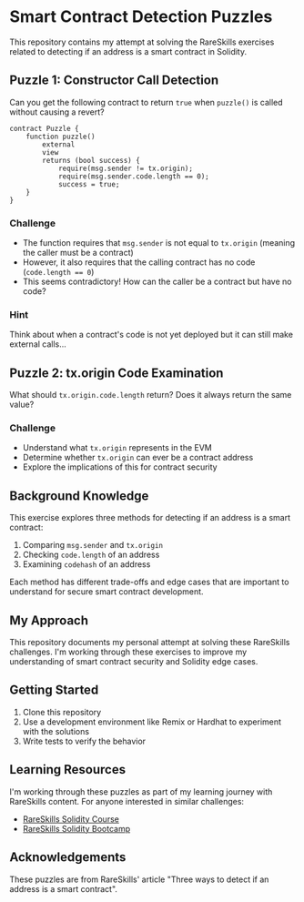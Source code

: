 # Smart Contract Detection Puzzles

This repository contains my attempt at solving the RareSkills exercises related to detecting if an address is a smart contract in Solidity.

## Puzzle 1: Constructor Call Detection

Can you get the following contract to return `true` when `puzzle()` is called without causing a revert?

```solidity
contract Puzzle {        
    function puzzle()
        external
        view
        returns (bool success) {                
            require(msg.sender != tx.origin);                
            require(msg.sender.code.length == 0);                
            success = true;        
    }
}
```

### Challenge
- The function requires that `msg.sender` is not equal to `tx.origin` (meaning the caller must be a contract)
- However, it also requires that the calling contract has no code (`code.length == 0`)
- This seems contradictory! How can the caller be a contract but have no code?

### Hint
Think about when a contract's code is not yet deployed but it can still make external calls...

## Puzzle 2: tx.origin Code Examination

What should `tx.origin.code.length` return? Does it always return the same value?

### Challenge
- Understand what `tx.origin` represents in the EVM
- Determine whether `tx.origin` can ever be a contract address
- Explore the implications of this for contract security

## Background Knowledge

This exercise explores three methods for detecting if an address is a smart contract:
1. Comparing `msg.sender` and `tx.origin`
2. Checking `code.length` of an address
3. Examining `codehash` of an address

Each method has different trade-offs and edge cases that are important to understand for secure smart contract development.

## My Approach

This repository documents my personal attempt at solving these RareSkills challenges. I'm working through these exercises to improve my understanding of smart contract security and Solidity edge cases.

## Getting Started

1. Clone this repository
2. Use a development environment like Remix or Hardhat to experiment with the solutions
3. Write tests to verify the behavior

## Learning Resources

I'm working through these puzzles as part of my learning journey with RareSkills content. For anyone interested in similar challenges:
- [RareSkills Solidity Course](https://www.rareskills.io/solidity-course)
- [RareSkills Solidity Bootcamp](https://www.rareskills.io/solidity-bootcamp)

## Acknowledgements

These puzzles are from RareSkills' article "Three ways to detect if an address is a smart contract".
